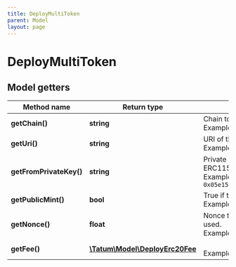 ```yaml
---
title: DeployMultiToken
parent: Model
layout: page
---
```


# DeployMultiToken

## Model getters

Method name | Return type | Description | Notes
------------ | ------------- | ------------- | -------------
**getChain()** | **string** | Chain to work with. <br>Example: `ETH` |
**getUri()** | **string** | URI of the Multi Token token <br>Example: `example.com` |
**getFromPrivateKey()** | **string** | Private key of account address, from which gas for deployment of ERC1155 will be paid. Private key, or signature Id must be present. <br>Example: `0x05e150c73f1920ec14caa1e0b6aa09940899678051a78542840c2668ce5080c2` |
**getPublicMint()** | **bool** | True if the contract is publicMint type <br>Example: `true` | [optional]
**getNonce()** | **float** | Nonce to be set to transaction. If not present, last known nonce will be used. <br>Example: `null` | [optional]
**getFee()** | [**\Tatum\Model\DeployErc20Fee**](../DeployErc20Fee) |  <br>Example: `null` | [optional]

